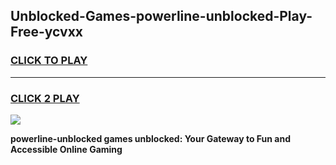 
## Unblocked-Games-powerline-unblocked-Play-Free-ycvxx
<h3>
<a href="https://premium76.site?title=powerline-unblocked&ref=18A1">CLICK TO PLAY</a></h3>
<hr>

<h3>
<a href="https://premium76.site?title=powerline-unblocked&ref=18A1">CLICK 2 PLAY</a>
  
</h3>

<a href="https://premium76.site?title=powerline-unblocked&ref=18A1"><img src="https://clearcache.store/games.png"></a>


**powerline-unblocked games unblocked: Your Gateway to Fun and Accessible Online Gaming**
